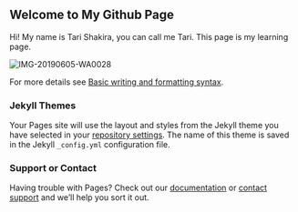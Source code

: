 ## Welcome to My Github Page

Hi! My name is Tari Shakira, you can call me Tari. This page is my learning page.

![IMG-20190605-WA0028](https://user-images.githubusercontent.com/104211310/164910957-5070522c-4906-4b85-8174-c58176590ca1.jpg)


For more details see [Basic writing and formatting syntax](https://docs.github.com/en/github/writing-on-github/getting-started-with-writing-and-formatting-on-github/basic-writing-and-formatting-syntax).

### Jekyll Themes

Your Pages site will use the layout and styles from the Jekyll theme you have selected in your [repository settings](https://github.com/tshakiraa/tshakiraa.github.io/settings/pages). The name of this theme is saved in the Jekyll `_config.yml` configuration file.

### Support or Contact

Having trouble with Pages? Check out our [documentation](https://docs.github.com/categories/github-pages-basics/) or [contact support](https://support.github.com/contact) and we’ll help you sort it out.
